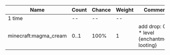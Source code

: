 | Name                  | Count | Chance | Weight | Comment                                       |
| --------------------- | ----- | ------ | ------ | --------------------------------------------- |
| 1 time                |    -- |     -- |     -- |                                               |
| minecraft:magma_cream |  0..1 |   100% |      1 | add drop: 0..1 * level {enchantment: looting} |
